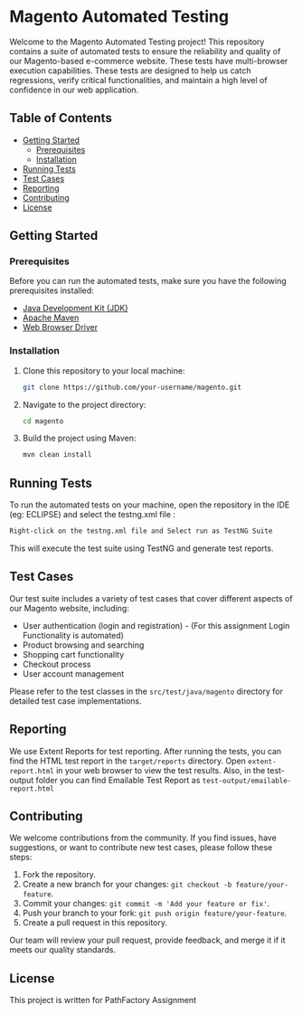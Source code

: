 # Magento Automated Testing

Welcome to the Magento Automated Testing project! This repository contains a suite of automated tests to ensure the reliability and quality of our Magento-based e-commerce website. These tests have multi-browser execution capabilities. These tests are designed to help us catch regressions, verify critical functionalities, and maintain a high level of confidence in our web application.

## Table of Contents

- [Getting Started](#getting-started)
  - [Prerequisites](#prerequisites)
  - [Installation](#installation)
- [Running Tests](#running-tests)
- [Test Cases](#test-cases)
- [Reporting](#reporting)
- [Contributing](#contributing)
- [License](#license)

## Getting Started

### Prerequisites

Before you can run the automated tests, make sure you have the following prerequisites installed:

- [Java Development Kit (JDK)](https://www.oracle.com/java/technologies/javase-downloads.html)
- [Apache Maven](https://maven.apache.org/download.cgi)
- [Web Browser Driver](https://www.selenium.dev/documentation/en/webdriver/driver_requirements/)

### Installation

1. Clone this repository to your local machine:

   ```bash
   git clone https://github.com/your-username/magento.git
   ```

2. Navigate to the project directory:

   ```bash
   cd magento
   ```

3. Build the project using Maven:

   ```bash
   mvn clean install
   ```

## Running Tests

To run the automated tests on your machine, open the repository in the IDE (eg: ECLIPSE) and select the testng.xml file :

```bash
Right-click on the testng.xml file and Select run as TestNG Suite
```

This will execute the test suite using TestNG and generate test reports.

## Test Cases

Our test suite includes a variety of test cases that cover different aspects of our Magento website, including:

- User authentication (login and registration) - (For this assignment Login Functionality is automated)
- Product browsing and searching
- Shopping cart functionality
- Checkout process
- User account management

Please refer to the test classes in the `src/test/java/magento` directory for detailed test case implementations.

## Reporting

We use Extent Reports for test reporting. After running the tests, you can find the HTML test report in the `target/reports` directory. Open `extent-report.html` in your web browser to view the test results. Also, in the test-output folder you can find Emailable Test Report as `test-output/emailable-report.html`



## Contributing

We welcome contributions from the community. If you find issues, have suggestions, or want to contribute new test cases, please follow these steps:

1. Fork the repository.
2. Create a new branch for your changes: `git checkout -b feature/your-feature`.
3. Commit your changes: `git commit -m 'Add your feature or fix'`.
4. Push your branch to your fork: `git push origin feature/your-feature`.
5. Create a pull request in this repository.

Our team will review your pull request, provide feedback, and merge it if it meets our quality standards.

## License

This project is written for PathFactory Assignment
